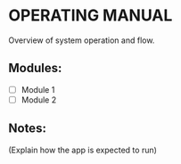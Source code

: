 # OPERATING MANUAL
Overview of system operation and flow.

## Modules:
- [ ] Module 1
- [ ] Module 2

## Notes:
(Explain how the app is expected to run)
